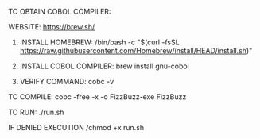 TO OBTAIN COBOL COMPILER:

WEBSITE: https://brew.sh/
1. INSTALL HOMEBREW:
/bin/bash -c "$(curl -fsSL https://raw.githubusercontent.com/Homebrew/install/HEAD/install.sh)"

2. INSTALL COBOL COMPILER:
brew install gnu-cobol

3. VERIFY COMMAND:
cobc -v


TO COMPILE:
cobc -free -x -o FizzBuzz-exe FizzBuzz


TO RUN:
./run.sh

IF DENIED EXECUTION
/chmod +x run.sh
